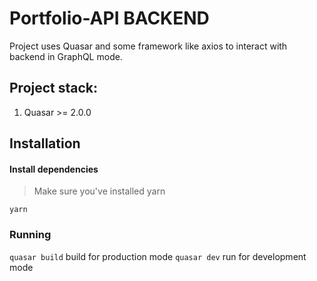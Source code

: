 # Portfolio-API BACKEND
Project uses Quasar and some framework like axios to interact with backend in GraphQL mode.

## Project stack:
1. Quasar \>= 2.0.0

## Installation

#### Install dependencies
>Make sure you've installed yarn

```yarn```

### Running

```quasar build``` build for production mode
```quasar dev``` run for development mode
